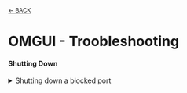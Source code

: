 <sub>[&larr; BACK](readme.md)</sub>

# OMGUI - Troobleshooting<!-- omit in toc -->

#### Shutting Down

<details>
<summary>Shutting down a blocked port</summary>

If the OMGUI server didn't shut down properly and is occupying a port, you can shut it down by visiting:

```
http://localhost:8024/shutdown
```

<details>
